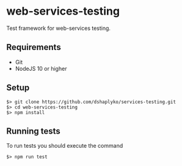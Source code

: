 # web-services-testing

Test framework for web-services testing.

## Requirements

* Git
* NodeJS 10 or higher

## Setup

```
$> git clone https://github.com/dshaplyko/services-testing.git
$> cd web-services-testing
$> npm install
```
## Running tests

To run tests you should execute the command 

```
$> npm run test
```